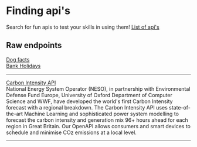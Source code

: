# Finding api's

Search for fun apis to test your skills in using them!
[List of api's](https://github.com/public-apis/public-apis)

## Raw endpoints
[Dog facts](https://dogapi.dog/api/v2/facts)    
[Bank Holidays](https://www.gov.uk/bank-holidays.json)     

------   
[Carbon Intensity API](https://api.carbonintensity.org.uk/intensity)   
National Energy System Operator (NESO), in partnership with Environmental Defense Fund Europe, University of Oxford Department of Computer Science and WWF, have developed the world's first Carbon Intensity forecast with a regional breakdown.
The Carbon Intensity API uses state-of-the-art Machine Learning and sophisticated power system modelling to forecast the carbon intensity and generation mix 96+ hours ahead for each region in Great Britain.
Our OpenAPI allows consumers and smart devices to schedule and minimise COz emissions at a local level.


------- 
